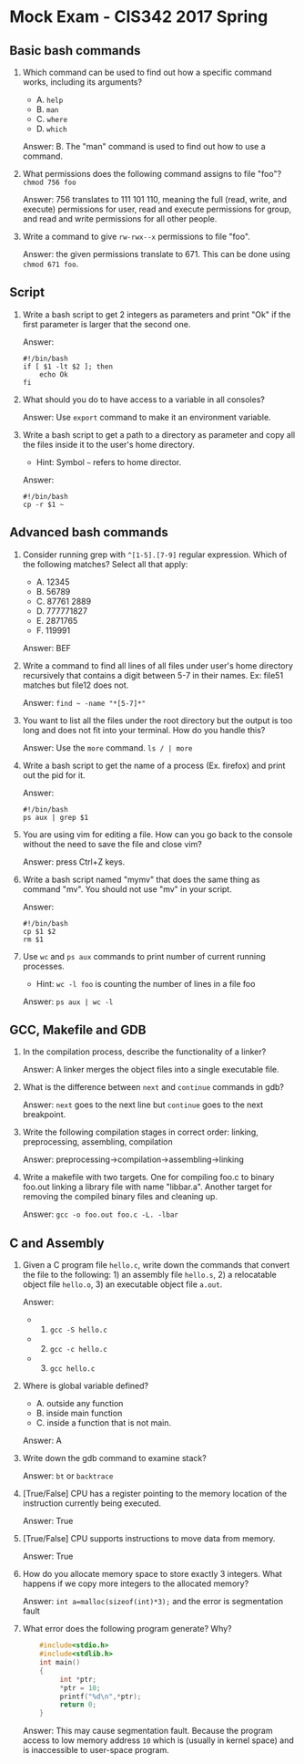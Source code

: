 <!--

<style>
  .bottom-three {
     margin-bottom: 3cm;
  }
</style>

-->

Mock Exam - CIS342 2017 Spring
===

Basic bash commands
---

1. Which command can be used to find out how a specific command works, including its arguments?
    - A. `help`
    - B. `man`
    - C. `where`
    - D. `which` 

    Answer: B. The "man" command is used to find out how to use a command.

2. What permissions does the following command assigns to file "foo"? `chmod 756 foo`

    Answer: 756 translates to 111 101 110, meaning the full (read, write, and execute) permissions for user, read and execute permissions for group, and read and write permissions for all other people.

3. Write a command to give `rw-rwx--x` permissions to file "foo".

    Answer: the given permissions translate to 671. This can be done using `chmod 671 foo`. 

Script
---

1. Write a bash script to get 2 integers as parameters and print "Ok" if the first parameter is larger that the second one.

    Answer: 

    ```
    #!/bin/bash
    if [ $1 -lt $2 ]; then
    	echo Ok
    fi
    ```
1. What should you do to have access to a variable in all consoles?

    Answer: Use `export` command to make it an environment variable.
1. Write a bash script to get a path to a directory as parameter and copy all the files inside it to the user's home directory. 
    - Hint: Symbol `~` refers to home director.

    Answer: 
    
    ```
    #!/bin/bash
    cp -r $1 ~
    ```

Advanced bash commands
---

1. Consider running grep with `^[1-5].[7-9]` regular expression. Which of the following matches? Select all that apply:
    - A. 12345
    - B. 56789
    - C. 87761 2889
    - D. 777771827
    - E. 2871765
    - F. 119991

    Answer: BEF
1. Write a command to find all lines of all files under user's home directory recursively that contains a digit between 5-7 in their names. Ex: file51 matches but file12 does not.

    Answer: ```find ~ -name "*[5-7]*"```
1. You want to list all the files under the root directory but the output is too long and does not fit into your terminal. How do you handle this?

    Answer: Use the `more` command. `ls / | more`
1. Write a bash script to get the name of a process (Ex. firefox) and print out the pid for it.

    Answer: 
    ```
    #!/bin/bash
    ps aux | grep $1
    ```
1. You are using vim for editing a file. How can you go back to the console without the need to save the file and close vim?

    Answer: press Ctrl+Z keys.
1. Write a bash script named "mymv" that does the same thing as command "mv". You should not use "mv" in your script.

    Answer: 
    ```
    #!/bin/bash
    cp $1 $2
    rm $1
    ```
1. Use `wc` and `ps aux` commands to print number of current running processes.
    - Hint: `wc -l foo` is counting the number of lines in a file foo

    Answer: ```ps aux | wc -l```

GCC, Makefile and GDB
---

1. In the compilation process, describe the functionality of a linker?

    Answer: A linker merges the object files into a single executable file.
1. What is the difference between `next` and `continue` commands in gdb?

    Answer: `next` goes to the next line but `continue` goes to the next breakpoint.
1. Write the following compilation stages in correct order: linking, preprocessing, assembling, compilation

    Answer: preprocessing->compilation->assembling->linking
1. Write a makefile with two targets. One for compiling foo.c to binary foo.out linking a library file with name "libbar.a". Another target for removing the compiled binary files and cleaning up.

    Answer: `gcc -o foo.out foo.c -L. -lbar`

C and Assembly
---

1. Given a C program file `hello.c`, write down the commands that convert the file to the following: 1) an assembly file `hello.s`, 2) a relocatable object file  `hello.o`, 3) an executable object file `a.out`.

    Answer: 
    - 1) `gcc -S hello.c`
    - 2) `gcc -c hello.c`
    - 3) `gcc hello.c`
1. Where is global variable defined?
    - A. outside any function
    - B. inside main function
    - C. inside a function that is not main.

    Answer: A
1. Write down the gdb command to examine stack?

    Answer: `bt` or `backtrace`
1. [True/False] CPU has a register pointing to the memory location of the instruction currently being executed.

    Answer: True
1. [True/False] CPU supports instructions to move data from memory.

    Answer: True
1. How do you allocate memory space to store exactly 3 integers. What happens if we copy more integers to the allocated memory?

    Answer: `int a=malloc(sizeof(int)*3);` and the error is segmentation fault
1. What error does the following program generate? Why?
    ```c    
        #include<stdio.h>
        #include<stdlib.h> 
        int main()
        {
             int *ptr;
             *ptr = 10;
             printf("%d\n",*ptr);
             return 0;
        }
    ```

    Answer: This may cause segmentation fault. Because the program access to low memory address `10` which is (usually in kernel space) and is inaccessible to user-space program.
